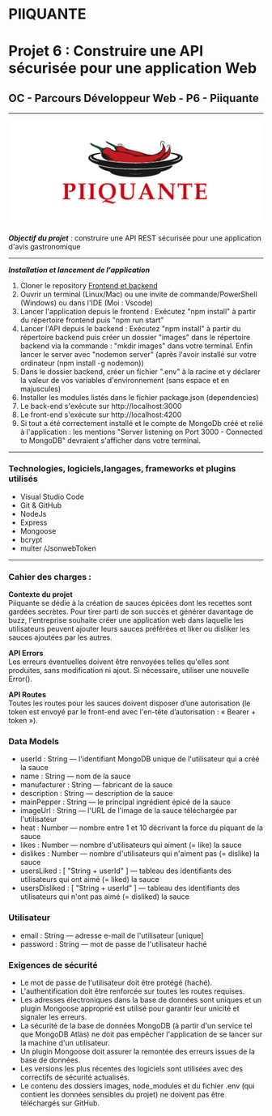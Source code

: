 # PIIQUANTE

# Projet 6 : Construire une API sécurisée pour une application Web

## OC - Parcours Développeur Web - P6 - Piiquante

---

![](public/logo.png)

_**Objectif du projet**_ : construire une API REST sécurisée pour une application d'avis gastronomique

---

_**Installation et lancement de l'application**_

1. Cloner le repository
   [Frontend et backend](https://github.com/Julie-2022/P6-Piiquante.git)
2. Ouvrir un terminal (Linux/Mac) ou une invite de commande/PowerShell
   (Windows) ou dans l'IDE (Moi : Vscode)
3. Lancer l'application depuis le frontend : Exécutez "npm install" à partir du répertoire frontend puis "npm run start"
4. Lancer l'API depuis le backend : Exécutez "npm install" à partir du répertoire backend puis créer un dossier "images" dans le répertoire backend via la commande : "mkdir images" dans votre terminal. Enfin lancer le server avec "nodemon server" (après l'avoir installé sur votre ordinateur (npm install -g nodemon))
5. Dans le dossier backend, créer un fichier ".env" à la racine et y déclarer la valeur de vos variables d'environnement (sans espace et en majuscules)
6. Installer les modules listés dans le fichier package.json (dependencies)
7. Le back-end s'exécute sur http://localhost:3000
8. Le front-end s'exécute sur http://localhost:4200
9. Si tout a été correctement installé et le compte de MongoDb créé et relié à l'application : les mentions "Server listening on Port 3000 - Connected to MongoDB" devraient s'afficher dans votre terminal.

---

### **Technologies, logiciels,langages, frameworks et plugins utilisés**

- Visual Studio Code
- Git & GitHub
- NodeJs
- Express
- Mongoose
- bcrypt
- multer /JsonwebToken

---

### Cahier des charges :

**Contexte du projet**  
Piiquante se dédie à la création de sauces épicées dont les recettes sont gardées secrètes. Pour tirer parti de son succès et générer davantage de buzz, l'entreprise souhaite créer une application web dans laquelle les utilisateurs peuvent ajouter leurs sauces préférées et liker ou disliker les sauces ajoutées par les autres.

**API Errors**  
Les erreurs éventuelles doivent être renvoyées telles qu'elles sont produites, sans modification ni ajout. Si nécessaire, utiliser une nouvelle Error().

**API Routes**  
Toutes les routes pour les sauces doivent disposer d’une autorisation (le token est envoyé par le front-end avec l'en-tête d’autorisation : « Bearer + token »).

### Data Models

- userId : String — l'identifiant MongoDB unique de l'utilisateur qui a créé la
  sauce
- name : String — nom de la sauce
- manufacturer : String — fabricant de la sauce
- description : String — description de la sauce
- mainPepper : String — le principal ingrédient épicé de la sauce
- imageUrl : String — l'URL de l'image de la sauce téléchargée par l'utilisateur
- heat : Number — nombre entre 1 et 10 décrivant la force du piquant de la sauce
- likes : Number — nombre d'utilisateurs qui aiment (= like) la sauce
- dislikes : Number — nombre d'utilisateurs qui n'aiment pas (= dislike) la sauce
- usersLiked : [ "String + userId" ] — tableau des identifiants des utilisateurs qui ont aimé (= liked) la sauce
- usersDisliked : [ "String + userId" ] — tableau des identifiants des
  utilisateurs qui n'ont pas aimé (= disliked) la sauce

### Utilisateur

- email : String — adresse e-mail de l'utilisateur [unique]
- password : String — mot de passe de l'utilisateur haché

### Exigences de sécurité

- Le mot de passe de l'utilisateur doit être protégé (haché).
- L'authentification doit être renforcée sur toutes les routes requises.
- Les adresses électroniques dans la base de données sont uniques et un
  plugin Mongoose approprié est utilisé pour garantir leur unicité et signaler
  les erreurs.
- La sécurité de la base de données MongoDB (à partir d'un service tel que
  MongoDB Atlas) ne doit pas empêcher l'application de se lancer sur la
  machine d'un utilisateur.
- Un plugin Mongoose doit assurer la remontée des erreurs issues de la base
  de données.
- Les versions les plus récentes des logiciels sont utilisées avec des correctifs
  de sécurité actualisés.
- Le contenu des dossiers images, node_modules et du fichier .env (qui contient les données sensibles du projet) ne doivent pas être téléchargés sur GitHub.
